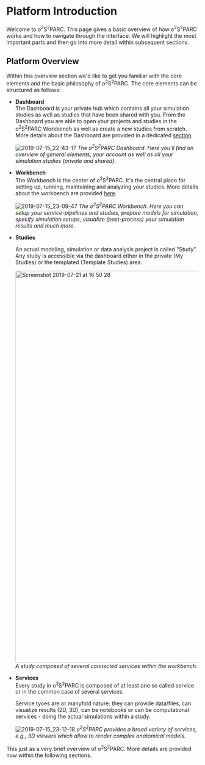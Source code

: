 # Platform Introduction

Welcome to o<sup>2</sup>S<sup>2</sup>PARC. This page gives a basic overview of how o<sup>2</sup>S<sup>2</sup>PARC works and how to navigate through the interface. We will highlight the most important parts and then go into more detail within subsequent sections.

## Platform Overview

Within this overview section we'd like to get you familiar with the core elements and the basic philosophy of o<sup>2</sup>S<sup>2</sup>PARC. The core elements can be structured as follows:

* **Dashboard** <br/>
  The Dashboard is your private hub which contains all your simulation studies as well as studies that have been shared with you. From the Dashboard you are able to open your projects and studies in the o<sup>2</sup>S<sup>2</sup>PARC Workbench as well as create a new studies from scratch. More details about the Dashboard are provided in a dedicated [section](/docs/platform_introduction/core_elements/dashboard.md).

    ![2019-07-15_22-43-17](https://user-images.githubusercontent.com/32800795/61249899-a47a1100-a756-11e9-9440-e3da2c4ad59c.jpeg)
    *The o<sup>2</sup>S<sup>2</sup>PARC Dashboard. Here you'll find an overview of general elements, your account as well as all your simulation studies (private and shared).*

* **Workbench** <br/>
  The Workbench is the center of o<sup>2</sup>S<sup>2</sup>PARC. It's the central place for setting up, running, maintaining and analyzing your studies. More details about the workbench are provided [here](/docs/platform_introduction/core_elements/workbench.md).
  
  ![2019-07-15_23-09-47](https://user-images.githubusercontent.com/32800795/61249897-a3e17a80-a756-11e9-8158-795d12239e8e.jpeg)
    *The o<sup>2</sup>S<sup>2</sup>PARC Workbench. Here you can setup your service-pipelines and studies, prepare models for simulation, specify simulation setups, visualize (post-process) your simulation results and much more.*

* **Studies** <br/>
  
    An actual modeling, simulation or data analysis project is called "Study". Any study is accessible via the dashboard either in the private (My Studies) or the templated (Template Studies) area.

    <img width="1028" alt="Screenshot 2019-07-21 at 16 50 28" src="https://user-images.githubusercontent.com/32800795/61592758-abca7000-abd7-11e9-9a74-e2917ffc5cba.png"> <br/>
    *A study composed of several connected services within the workbench.*


* **Services** <br/>
  Every study in o<sup>2</sup>S<sup>2</sup>PARC is composed of at least one so called service or in the common case of several services.
  
  Service tyoes are or manyfold nature: they can provide data/files, can visualize results (2D, 3D), can be notebooks or can be computational services - doing the actual simulations within a study.
  
  ![2019-07-15_23-12-18](https://user-images.githubusercontent.com/32800795/61249895-a3e17a80-a756-11e9-9dcf-dbf5e28f39b5.jpeg)
  *o<sup>2</sup>S<sup>2</sup>PARC provides a broad variety of services, e.g., 3D viewers which allow to render complex anatomical models.*

This just as a very brief overview of o<sup>2</sup>S<sup>2</sup>PARC. More details are provided now within the following sections.





